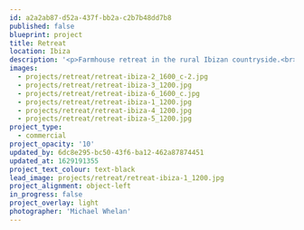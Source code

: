 ```yaml
---
id: a2a2ab87-d52a-437f-bb2a-c2b7b48dd7b8
published: false
blueprint: project
title: Retreat
location: Ibiza
description: '<p>Farmhouse retreat in the rural Ibizan countryside.<br></p><p></p>'
images:
  - projects/retreat/retreat-ibiza-2_1600_c-2.jpg
  - projects/retreat/retreat-ibiza-3_1200.jpg
  - projects/retreat/retreat-ibiza-6_1600_c.jpg
  - projects/retreat/retreat-ibiza-1_1200.jpg
  - projects/retreat/retreat-ibiza-4_1200.jpg
  - projects/retreat/retreat-ibiza-5_1200.jpg
project_type:
  - commercial
project_opacity: '10'
updated_by: 6dc8e295-bc50-43f6-ba12-462a87874451
updated_at: 1629191355
project_text_colour: text-black
lead_image: projects/retreat/retreat-ibiza-1_1200.jpg
project_alignment: object-left
in_progress: false
project_overlay: light
photographer: 'Michael Whelan'
---
```


